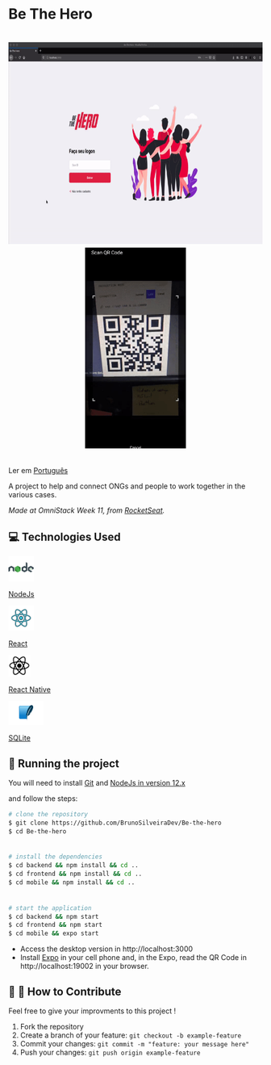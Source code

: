 Be The Hero
=============


<h1 align="center">
    <p><img src=".github/demo1.gif" width="700px" height="400px"/><img src=".github/demo2.gif" width="200px"/></p>
</h1>



Ler em [Português](https://github.com/BrunoSilveiraDev/Be-the-hero/tree/master/translation)

A project to help and connect ONGs and people to work together in the various cases. 

_Made at OmniStack Week 11, from [RocketSeat](https://rocketseat.com.br/)._


## :computer: Technologies Used  

<img src=".github/nodejs.png" width="50"/>

[NodeJs](https://nodejs.org/en/)

<img src=".github/react.png" width="50"/>

[React](https://reactjs.org/)

<img src=".github/react-native.png" width="43"/>

[React Native](https://reactnative.dev/)

<img src=".github/sqlite.png" width="70"/>

[SQLite](https://www.sqlite.org/index.html)



## :rocket: Running the project   
You will need to install [Git](https://git-scm.com/downloads) and [NodeJs in version 12.x](https://nodejs.org/en/download/)

and follow the steps:
```bash
# clone the repository
$ git clone https://github.com/BrunoSilveiraDev/Be-the-hero
$ cd Be-the-hero


# install the dependencies
$ cd backend && npm install && cd ..
$ cd frontend && npm install && cd ..
$ cd mobile && npm install && cd ..


# start the application
$ cd backend && npm start
$ cd frontend && npm start
$ cd mobile && expo start
```

- Access the desktop version in http://localhost:3000 
- Install [Expo](https://play.google.com/store/apps/details?id=host.exp.exponent) in your cell phone and, in the Expo, read the QR Code in http://localhost:19002 in your browser.


## :wrench: :hammer: How to Contribute  
Feel free to give your improvments to this project ! 

1. Fork the repository
2. Create a branch of your feature: `git checkout -b example-feature`
3. Commit your changes: `git commit -m "feature: your message here"`
4. Push your changes: `git push origin example-feature` 


